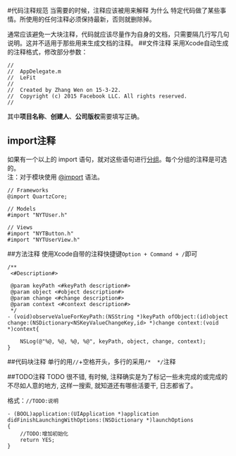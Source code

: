 #代码注释规范
当需要的时候，注释应该被用来解释 为什么 特定代码做了某些事情。所使用的任何注释必须保持最新，否则就删除掉。

通常应该避免一大块注释，代码就应该尽量作为自身的文档，只需要隔几行写几句说明。这并不适用于那些用来生成文档的注释。
##文件注释
采用Xcode自动生成的注释格式，修改部分参数：

```
//
//  AppDelegate.m
//  LeFit
//
//  Created by Zhang Wen on 15-3-22.
//  Copyright (c) 2015 Facebook LLC. All rights reserved.
//

```
其中**项目名称**、**创建人**、**公司版权**需要填写正确。



## import注释
如果有一个以上的 import 语句，就对这些语句进行[分组][Import_1]。每个分组的注释是可选的。   
注：对于模块使用 [@import][Import_2] 语法。   

```   
// Frameworks
@import QuartzCore;
	
// Models
#import "NYTUser.h"
	
// Views
#import "NYTButton.h"
#import "NYTUserView.h"
```   


[Import_1]: http://ashfurrow.com/blog/structuring-modern-objective-c
[Import_2]: http://clang.llvm.org/docs/Modules.html#using-modules

##方法注释
使用Xcode自带的注释快捷键`Option + Command + /`即可

```
/**
 <#Description#>

 @param keyPath <#keyPath description#>
 @param object <#object description#>
 @param change <#change description#>
 @param context <#context description#>
 */
- (void)observeValueForKeyPath:(NSString *)keyPath ofObject:(id)object change:(NSDictionary<NSKeyValueChangeKey,id> *)change context:(void *)context{

    NSLog(@"%@, %@, %@, %@", keyPath, object, change, context);
}
```
##代码块注释
单行的用`//`+空格开头，多行的采用`/*  */`注释

##TODO注释
TODO 很不错, 有时候, 注释确实是为了标记一些未完成的或完成的不尽如人意的地方, 这样一搜索, 就知道还有哪些活要干, 日志都省了。

格式：`//TODO:说明`

```
- (BOOL)application:(UIApplication *)application didFinishLaunchingWithOptions:(NSDictionary *)launchOptions
{
    //TODO:增加初始化
    return YES;
}

```
